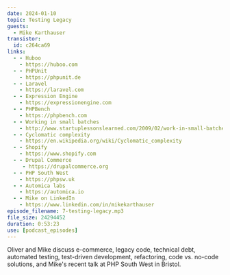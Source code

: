 ```yaml
---
date: 2024-01-10
topic: Testing Legacy
guests:
  - Mike Karthauser
transistor:
  id: c264ca69
links:
  - - Huboo
    - https://huboo.com
  - - PHPUnit
    - https://phpunit.de
  - - Laravel
    - https://laravel.com
  - - Expression Engine
    - https://expressionengine.com
  - - PHPBench
    - https://phpbench.com
  - - Working in small batches
    - http://www.startuplessonslearned.com/2009/02/work-in-small-batches.html
  - - Cyclomatic complexity
    - https://en.wikipedia.org/wiki/Cyclomatic_complexity
  - - Shopify
    - https://www.shopify.com
  - - Drupal Commerce
     - https://drupalcommerce.org
  - - PHP South West
    - https://phpsw.uk
  - - Automica labs
    - https://automica.io
  - - Mike on LinkedIn
    - https://www.linkedin.com/in/mikekarthauser
episode_filename: 7-testing-legacy.mp3
file_size: 24294452
duration: 0:53:23
use: [podcast_episodes]
---
```


Oliver and Mike discuss e-commerce, legacy code, technical debt, automated testing, test-driven development, refactoring, code vs. no-code solutions, and Mike's recent talk at PHP South West in Bristol.
